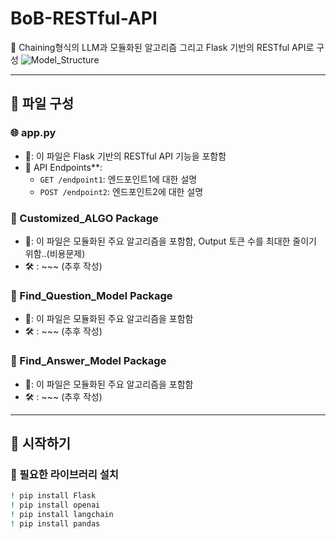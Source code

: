# BoB-RESTful-API

📌 Chaining형식의 LLM과 모듈화된 알고리즘 그리고 Flask 기반의 RESTful API로 구성
![Model_Structure](https://github.com/S-SIRIUS/BoB-RESTful-API/assets/109223193/4a5e1b41-0092-477b-a1dc-d0836dddf9ac)


---

## 📂 파일 구성

### 🌐 app.py
- 📜: 이 파일은 Flask 기반의 RESTful API 기능을 포함함
- 🔗 API Endpoints**: 
  - `GET /endpoint1`: 엔드포인트1에 대한 설명
  - `POST /endpoint2`: 엔드포인트2에 대한 설명
### 📂 Customized_ALGO Package
- 📜: 이 파일은 모듈화된 주요 알고리즘을 포함함, Output 토큰 수를 최대한 줄이기 위함..(비용문제)
- 🛠 : ~~~ (추후 작성)

### 📂 Find_Question_Model Package
- 📜: 이 파일은 모듈화된 주요 알고리즘을 포함함
- 🛠 : ~~~ (추후 작성)

### 📂 Find_Answer_Model Package
- 📜: 이 파일은 모듈화된 주요 알고리즘을 포함함
- 🛠 : ~~~ (추후 작성)
---

## 🚀 시작하기

### 🔧 필요한 라이브러리 설치
```bash
! pip install Flask
! pip install openai
! pip install langchain
! pip install pandas
